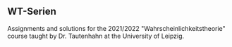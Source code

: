 ## WT-Serien
Assignments and solutions for the 2021/2022 "Wahrscheinlichkeitstheorie" course taught by Dr. Tautenhahn at the University of Leipzig.
